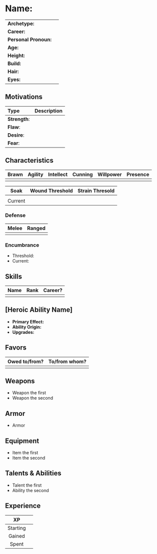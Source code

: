 # Name:
| | |
| :-- | :--
| **Archetype:** | 
| **Career:** |
| **Personal Pronoun:** |
| **Age:** |
| **Height:** | 
| **Build:** | 
| **Hair:** | 
| **Eyes:** |


## Motivations 

| Type | Description |
| :--- | :--- |
| **Strength**: | 
| **Flaw**: | 
| **Desire**: | 
| **Fear**: | 


## Characteristics

| Brawn | Agility | Intellect | Cunning | Willpower | Presence |  
| :---: |  :---:  |   :---:   | :---:   |   :---:   |  :---:   |
|       |         |           |         |           |          |

| Soak  | Wound Threshold | Strain Thresold |
| :---: |      :---:      |      :---:      |
|       |                 |                 |
|Current|                 |                 |

### Defense
| Melee | Ranged |
| :---:   | :---: |
| | |

### Encumbrance
- Threshold: 
- Current:

## Skills

| Name | Rank | Career? |
| :--- | :---: | :---: |
|      |      |         |

## [Heroic Ability Name]
* **Primary Effect:**
* **Ability Origin:**
* **Upgrades:**

## Favors

| Owed to/from? | To/from whom? |
| :-- | :--
| | |


## Weapons
* Weapon the first
* Weapon the second

## Armor
* Armor

## Equipment
* Item the first
* Item the second

## Talents & Abilities
* Talent the first
* Ability the second


## Experience
| XP       |       |
| :---:    | :---: |
| Starting |       |
| Gained   |       |
| Spent    |       |
